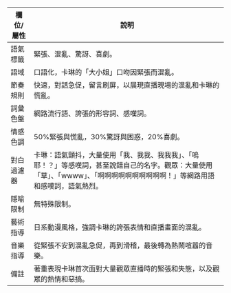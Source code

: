 | 欄位/屬性 | 說明 |
|---|---|
| 語氣標籤 | 緊張、混亂、驚訝、喜劇。 |
| 語域 | 口語化，卡琳的「大小姐」口吻因緊張而混亂。 |
| 節奏規則 | 快速，對話急促，留言刷屏，以展現直播現場的混亂和卡琳的慌亂。 |
| 詞彙色盤 | 網路流行語、誇張的形容詞、感嘆詞。 |
| 情感色調 | 50%緊張與慌亂，30%驚訝與困惑，20%喜劇。 |
| 對白過濾器 | 卡琳：語氣顫抖，大量使用「我、我我、我我我」、「嗚耶！？」等感嘆詞，甚至說錯自己的名字。觀眾：大量使用「草」、「wwww」、「啊啊啊啊啊啊啊啊啊啊！」等網路用語和感嘆詞，語氣熱烈。 |
| 隱喻限制 | 無特殊限制。 |
| 藝術指導 | 日系動漫風格，強調卡琳的誇張表情和直播畫面的混亂。 |
| 音樂指導 | 從緊張不安到混亂急促，再到滑稽，最後轉為熱鬧喧囂的音樂。 |
| 備註 | 著重表現卡琳首次面對大量觀眾直播時的緊張和失態，以及觀眾的熱情和惡搞。 |
